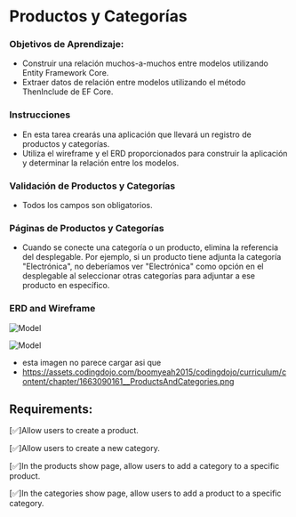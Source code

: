 # Productos y Categorías
 
### Objetivos de Aprendizaje​:

- Construir una relación muchos-a-muchos entre modelos utilizando Entity Framework Core.​
- Extraer datos de relación entre modelos utilizando el método ThenInclude de EF Core.​

### Instrucciones

- En esta tarea crearás una aplicación que llevará un registro de productos y categorías. 
- Utiliza el wireframe y el ERD proporcionados para construir la aplicación y determinar la relación entre los modelos.​

### Validación de Productos y Categorías​

- Todos los campos son obligatorios.​

### Páginas de Productos y Categorías​

- Cuando se conecte una categoría o un producto, elimina la referencia del desplegable. Por ejemplo, si un producto tiene adjunta la categoría "Electrónica", no deberíamos ver "Electrónica" como opción en el desplegable al seleccionar otras categorías para adjuntar a ese producto en específico. ​

### ERD and Wireframe

![Model](https://assets.codingdojo.com/boomyeah2015/codingdojo/curriculum/content/chapter/products-categories-erd.png)


![Model](https://assets.codingdojo.com/boomyeah2015/codingdojo/curriculum/content/chapter/1663090161__ProductsAndCategories.png)
- esta imagen no parece cargar asi que 
- https://assets.codingdojo.com/boomyeah2015/codingdojo/curriculum/content/chapter/1663090161__ProductsAndCategories.png




## Requirements:

[✅]Allow users to create a product.

[✅]Allow users to create a new category.

[✅]In the products show page, allow users to add a category to a specific product.

[✅]In the categories show page, allow users to add a product to a specific category.